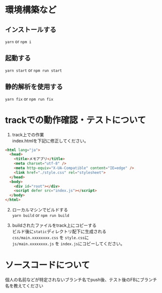 # 環境構築など
## インストールする
`yarn` or `npm i`

## 起動する
`yarn start` or `npm run start`

## 静的解析を使用する
`yarn fix` or `npm run fix`

# trackでの動作確認・テストについて
1. track上での作業<br>
index.htmlを下記に修正してください。
```html
<html lang="ja">
  <head>
    <title>メモアプリ</title>
    <meta charset="utf-8" />
    <meta http-equiv="X-UA-Compatible" content="IE=edge" />
    <link href="./style.css" rel="stylesheet">
  </head>
  <body>
    <div id="root"></div>
    <script defer src="index.js"></script>
  </body>
</html>
```

2. ローカルマシンでビルドする<br>
`yarn build` or `npm run build`

3. buildされたファイルをtrack上にコピーする<br>
ビルド後に`static`ディレクトリ配下に生成される<br>
`css/main.xxxxxxxx.css` を `style.css`に<br>
`js/main.xxxxxxxx.js` を `index.js`にコピーしてください。

# ソースコードについて<br>
個人の名前などが特定されないブランチ名でpush後、テスト後のFBにブランチ名を教えてください
